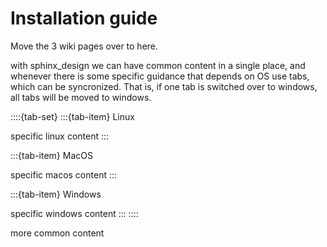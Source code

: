 # Installation guide

Move the 3 wiki pages over to here.

with sphinx_design we can have common content in a single place,
and whenever there is some specific guidance that depends on OS use
tabs, which can be syncronized. That is, if one tab is switched over to
windows, all tabs will be moved to windows.

::::{tab-set}
:::{tab-item} Linux

specific linux content
:::

:::{tab-item} MacOS

specific macos content
:::

:::{tab-item} Windows

specific windows content
:::
::::

more common content
